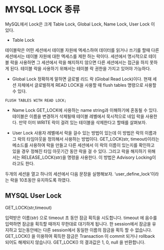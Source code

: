 # MYSQL LOCK 종류
MySQL에서 Lock은 크게 Table Lock, Global Lock, Name Lock, User Lock 이 있다.

* Table Lock

테이블락은 어떤 세션에서 테이블 자원에 엑세스하여 데이터를 읽거나 쓰기를 할때 다른 세션에서는 테이블 자원에 대한 엑세스를 제한 하는 락이다. 
세션에서 명시적으로 테이블 락을 사용하면 그 세션에서 락을 해지하지 않으면 다른 세션에서는 접근을 하지 못하게 된다.
테이블 락을 사용하기 위해서는 테이블 락 권한을 가지고 있어야 가능하다.

* Global Lock
  정확하게 말하면 글로벌 리드 락 (Global Read Lock)이다. 현재 세션 자체에서 글로벌하게 READ LOCK을 사용할 때 flush tables 명령으로 사용할 수 있다.

```
FLUSH TABLES WITH READ LOCK;
```
* Name Lock
 GET_LOCK에 사용하는 name string과 이해하기에 혼동될 수 있다. 테이블은 이름을 변경하거 삭제될때 테이블 레벨에서 묵시적으로 네임 락을 사용한다. 만약 이미 WRITE 락이 걸려 있는 테이블을 삭제한다고 할때를 살펴보자.
 
 * User Lock
사용자 레벨에서 락을 걸수 있는 방법이 있는데 이 방법은 락의 이름과 그 락의 타임아웃을 정의해서 사용하는 방법이다. GET_LOCK(str, timeout)이라는 메소드를 사용하여 락을 만들고 다른 세션에서 이 락의 이름이 있는지를 확인하고 있을 경우 정해진 타임 아웃기간 동안 락을 걸 수 있다. 그리고 락을 해지하기 위해서는 RELEASE_LOCK(str)을 명령을 사용한다. 이 방법은 Advisory Locking이라고도 한다.

두개의 세션을 열고 하나의 세션에서 다음 문장을 실행해보자. ‘user_define_lock’이라는 락을 10초동안 유지하도록 하였다.

## MYSQL User Lock 
GET_LOCK(str,timeout)

입력받은 이름(str) 으로 timeout 초 동안 잠금 획득을 시도합니다. timeout 에 음수를 입력하면 잠금을 획득할 때까지 무한대로 대기하게 됩니다.
한 session에서 잠금을 유지하고 있는동안에는 다른 session에서 동일한 이름의 잠금을 획득 할 수 없습니다.
GET_LOCK() 을 이용하여 획득한 잠금은 Transaction 이 commit 되거나 rollback 되어도 해제되지 않습니다.
GET_LOCK() 의 결과값은 1, 0, null 을 반환합니다.
